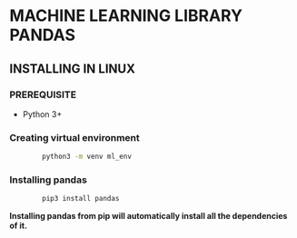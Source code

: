 # MACHINE LEARNING LIBRARY PANDAS 

## INSTALLING IN LINUX

### PREREQUISITE 

* Python 3+

### Creating virtual environment

```bash 
		python3 -m venv ml_env
```

### Installing pandas

```bash 
		pip3 install pandas
```

**Installing pandas from pip will automatically install all the dependencies of it.**

 
